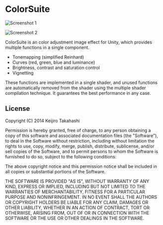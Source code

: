 ColorSuite
==========

![Screenshot 1](http://keijiro.github.io/ColorSuite/screenshot1.png)

![Screenshot 2](http://keijiro.github.io/ColorSuite/screenshot2.png)

ColorSuite is an color adjustment image effect for Unity, which provides multiple
functions in a single component.

- Tonemapping (simplified Reinhard)
- Curves (red, green, blue and luminance)
- Brightness, contrast and saturation control
- Vignetting

These functions are implemented in a single shader, and unused functions are
automatically removed from the shader using the multiple shader compilation
technique. It guarantees the best performance in any case.

License
-------

Copyright (C) 2014 Keijiro Takahashi

Permission is hereby granted, free of charge, to any person obtaining a copy of
this software and associated documentation files (the "Software"), to deal in
the Software without restriction, including without limitation the rights to
use, copy, modify, merge, publish, distribute, sublicense, and/or sell copies of
the Software, and to permit persons to whom the Software is furnished to do so,
subject to the following conditions:

The above copyright notice and this permission notice shall be included in all
copies or substantial portions of the Software.

THE SOFTWARE IS PROVIDED "AS IS", WITHOUT WARRANTY OF ANY KIND, EXPRESS OR
IMPLIED, INCLUDING BUT NOT LIMITED TO THE WARRANTIES OF MERCHANTABILITY, FITNESS
FOR A PARTICULAR PURPOSE AND NONINFRINGEMENT. IN NO EVENT SHALL THE AUTHORS OR
COPYRIGHT HOLDERS BE LIABLE FOR ANY CLAIM, DAMAGES OR OTHER LIABILITY, WHETHER
IN AN ACTION OF CONTRACT, TORT OR OTHERWISE, ARISING FROM, OUT OF OR IN
CONNECTION WITH THE SOFTWARE OR THE USE OR OTHER DEALINGS IN THE SOFTWARE.
